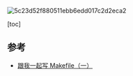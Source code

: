 ![5c23d52f880511ebb6edd017c2d2eca2](https://github.com/XinranSix/docs/assets/62458905/92325779-86d5-450d-9d76-bfc4e27629c2)

[toc]

## 参考

- [跟我一起写 Makefile（一）](https://haoel.blog.csdn.net/article/details/2886?spm=1001.2101.3001.6650.17&utm_medium=distribute.pc_relevant.none-task-blog-2%7Edefault%7ECTRLIST%7ERate-17-2886-blog-2898.235%5Ev38%5Epc_relevant_sort_base1&depth_1-utm_source=distribute.pc_relevant.none-task-blog-2%7Edefault%7ECTRLIST%7ERate-17-2886-blog-2898.235%5Ev38%5Epc_relevant_sort_base1&utm_relevant_index=18)
